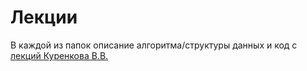 # Лекции
В каждой из папок описание алгоритма/структуры данных и код с [лекций Куренкова В.В.](https://disk.yandex.ru/d/lwE14jdmI4qZEQ/Алгоритмы%20и%20структуры%20данных/Лекции)
